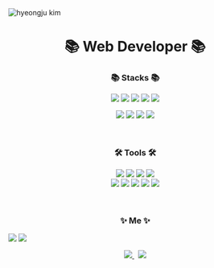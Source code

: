 <img src="https://capsule-render.vercel.app/api?type=waving&color=auto&height=300&section=header&text=hyeongju%20kim&fontSize=90" alt="hyeongju kim"/>


<h1 align="center">📚 Web Developer 📚</h1>

<h3 align="center">📚 Stacks 📚</h3>
<!-- https://shields.io/category/size -->
<p align="center">
  <img src="https://img.shields.io/badge/-JAVA-red"/>
  <img src="https://img.shields.io/badge/-SPRING-red"/>
  <img src="https://img.shields.io/badge/-PYTHON-brightgreen"/>
  <img src="https://img.shields.io/badge/-JAVASCRIPT-yellow"/>
  <img src="https://img.shields.io/badge/-OpenLayers-yellow"/>
</p>
<p align="center">
  <img src="https://img.shields.io/badge/-ORACLE-important"/>
  <img src="https://img.shields.io/badge/-MySQL-important"/>
  <img src="https://img.shields.io/badge/-PostgreSQL-important"/>
  <img src="https://img.shields.io/badge/-PostGIS-important"/>
</p>

<br>

<h3 align="center">🛠 Tools 🛠</h3>
<p align="center">
<!-- icon link https://simpleicons.org/?q=eclip -->
  <img src="https://img.shields.io/badge/-InteliJ-9cf"/>
  <img src="https://img.shields.io/badge/-DataGrip-9cf"/>
  <img src="https://img.shields.io/badge/-Eclipse-9cf"/>
  <img src="https://img.shields.io/badge/-VS Code-9cf"/>
  <br>
  <img src="https://img.shields.io/badge/-Git-yellowgreen"/>
  <img src="https://img.shields.io/badge/-GitHub-yellowgreen"/>
  <img src="https://img.shields.io/badge/-Subversion-yellowgreen"/>
  <img src="https://img.shields.io/badge/-Postman-gray"/>
  <img src="https://img.shields.io/badge/-Notion-gray"/>
</p>

<br>

<h3 align="center">✨ Me ✨</h3>
<div style="vertical-align: middle;">
  <img class="img" src="https://github-readme-stats.vercel.app/api?username=hyeongjukim&show_icons=true&theme=material-palenight" />
  <img class="img" src="https://github-readme-stats.vercel.app/api/top-langs/?username=hyeongjukim&layout=compact&theme=material-palenight&langs_count=8">
  <!-- <img class="img" src="https://github-readme-stats.vercel.app/api/top-langs/?username=hyeongjukim&show_icons=true&hide_border=true&title_color=004386&icon_color=004386&layout=compact"> -->
</div>
<p align="center">
  <a href="https://www.instagram.com/hyeong._.ju/" target='_blank'>
    <img src="https://img.shields.io/badge/Instagram-fc65f5?style=flat-square&logo=Instagram&logoColor=white&link=https://www.instagram.com/hyeong._.ju/"/>
  </a>&nbsp
  <a href="mailto:hybrid.simpler@gmail.com">
    <img src="https://img.shields.io/badge/Gmail-d14836?style=flat-square&logo=Gmail&logoColor=white&link=hybrid.simpler@gmail.com"/>
  </a>
</p>

<br>
